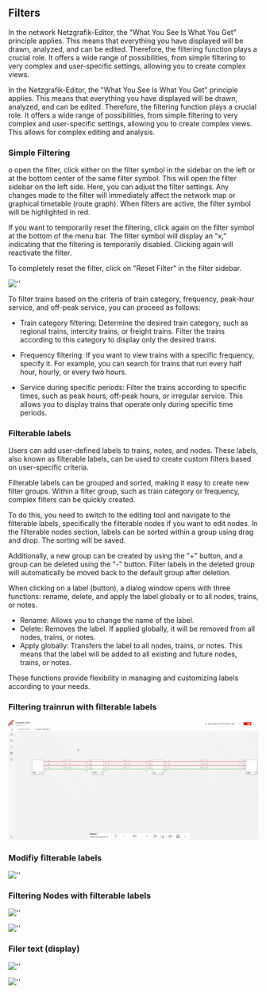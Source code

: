 ## Filters

In the network Netzgrafik-Editor, the "What You See Is What You Get" principle applies.
This means that everything you have displayed will be drawn, analyzed, and can be edited.
Therefore, the filtering function plays a crucial role. It offers a wide range of possibilities,
from simple filtering to very complex and user-specific settings, allowing you to create complex
views.

In the Netzgrafik-Editor, the "What You See Is What You Get" principle applies. This means that
everything you have displayed will be drawn, analyzed, and can be edited. Therefore, the filtering
function plays a crucial role. It offers a wide range of possibilities, from simple filtering to
very complex and user-specific settings, allowing you to create complex views. This allows for
complex editing and analysis.

### Simple Filtering

o open the filter, click either on the filter symbol in the sidebar on the left or at the bottom
center of the same filter symbol. This will open the filter sidebar on the left side. Here, you can
adjust the filter settings. Any changes made to the filter will immediately affect the network map
or graphical timetable (route graph). When filters are active, the filter symbol will be highlighted
in red.

If you want to temporarily reset the filtering, click again on the filter symbol at the bottom of
the menu bar. The filter symbol will display an "x," indicating that the filtering is temporarily
disabled. Clicking again will reactivate the filter.

To completely reset the filter, click on "Reset Filter" in the filter sidebar.

![''](./animated_images/compressed/2024-1-25-Filtering-001.gif)

To filter trains based on the criteria of train category, frequency, peak-hour service, and off-peak
service, you can proceed as follows:

- Train category filtering: Determine the desired train category, such as regional trains, intercity
  trains, or freight trains. Filter the trains according to this category to display only the
  desired trains.

- Frequency filtering: If you want to view trains with a specific frequency, specify it. For
  example, you can search for trains that run every half hour, hourly, or every two hours.

- Service during specific periods: Filter the trains according to specific times, such as peak
  hours, off-peak hours, or irregular service. This allows you to display trains that operate only
  during specific time periods.

### Filterable labels

Users can add user-defined labels to trains, notes, and nodes.
These labels, also known as filterable labels, can be used to create custom filters based on
user-specific criteria.

Filterable labels can be grouped and sorted, making it easy to create new filter groups.
Within a filter group, such as train category or frequency, complex filters can be quickly created.

To do this, you need to switch to the editing tool and navigate to the filterable labels,
specifically the filterable nodes if you want to edit nodes. In the filterable nodes section,
labels can be sorted within a group using drag and drop. The sorting will be saved.

Additionally, a new group can be created by using the "+" button,
and a group can be deleted using the "-" button. Filter labels in the deleted group
will automatically be moved back to the default group after deletion.

When clicking on a label (button), a dialog window opens with three functions: rename, delete, and
apply the label globally or to all nodes, trains, or notes.

- Rename: Allows you to change the name of the label.
- Delete: Removes the label. If applied globally, it will be removed from all nodes, trains, or
  notes.
- Apply globally: Transfers the label to all nodes, trains, or notes. This means that the label will
  be added to all existing and future nodes, trains, or notes.

These functions provide flexibility in managing and customizing labels according to your needs.

### Filtering trainrun with filterable labels

![''](./animated_images/compressed/2024-1-25-Filtering-002.gif)

### Modifiy filterable labels

![''](./animated_images/compressed/2024-1-25-Filtering-Modify_Labelgroups_003.gif)

### Filtering Nodes with filterable labels

![''](./animated_images/compressed/2024-1-25-Filtering-NodeLabels_Editing.gif)

![''](./animated_images/compressed/2024-1-25-Filtering-NodeLabels_Editing-FilterOnOff.gif)

### Filer text (display)

![''](./animated_images/compressed/2024-1-25-Filtering-Display_Text.gif)

![''](./animated_images/compressed/2024-1-25-Filtering-Display_Text-001.gif)

